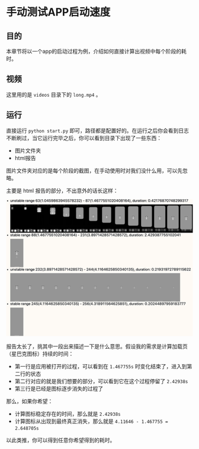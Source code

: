 # 手动测试APP启动速度

## 目的

本章节将以一个app的启动过程为例，介绍如何直接计算出视频中每个阶段的耗时。

## 视频

这里用的是 `videos` 目录下的 `long.mp4` 。

## 运行

直接运行 `python start.py` 即可，路径都是配置好的。在运行之后你会看到日志不断刷过，当它运行完毕之后，你可以看到目录下出现了一些东西：

- 图片文件夹
- html报告

图片文件夹对应的是每个阶段的截图，在手动使用时对我们没什么用，可以先忽略。

主要是 html 报告的部分，不出意外的话长这样：

![](report.png)

报告太长了，挑其中一段出来描述一下是什么意思。假设我的需求是计算加载页（星巴克图标）持续的时间：

- 第一行是应用被打开的过程，可以看到在 `1.467755s` 时变化结束了，进入到第二行的状态
- 第二行对应的就是我们想要的部分，可以看到它在这个过程停留了 `2.42938s`
- 第三行是已经是图标逐步消失的过程了

那么，如果你希望：

- 计算图标稳定存在的时间，那么就是 `2.42938s`
- 计算图标从出现到最终真正消失，那么就是 `4.11646 - 1.467755 = 2.648705s`

以此类推，你可以得到任意你希望得到的耗时。
